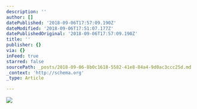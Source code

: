 ```yaml
---
description: ''
author: []
datePublished: '2018-09-06T17:57:09.190Z'
dateModified: '2018-09-06T17:51:07.177Z'
datePublishedOriginal: '2018-09-06T17:57:09.190Z'
title: ''
publisher: {}
via: {}
inFeed: true
starred: false
sourcePath: _posts/2018-09-06-8b0c1618-5582-41e8-84a4-9d0ac3ccc25d.md
_context: 'http://schema.org'
_type: Article

---
```

![](https://the-grid-user-content.s3-us-west-2.amazonaws.com/7d176b78-be16-4e1c-a8a8-d262ce7e03fa.jpg)